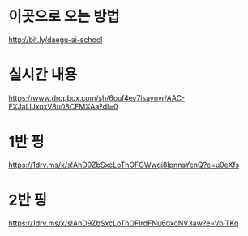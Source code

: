 # 이곳으로 오는 방법
http://bit.ly/daegu-ai-school

# 실시간 내용
https://www.dropbox.com/sh/6ouf4ey7isaynvr/AAC-FXJaLIJxoxV8u08CEMXAa?dl=0

# 1반 핑
https://1drv.ms/x/s!AhD9ZbSxcLoThOFGWwqj8IpnnsYenQ?e=u9eXfs

# 2반 핑
https://1drv.ms/x/s!AhD9ZbSxcLoThOFIrdFNu6dxoNV3aw?e=VoITKq